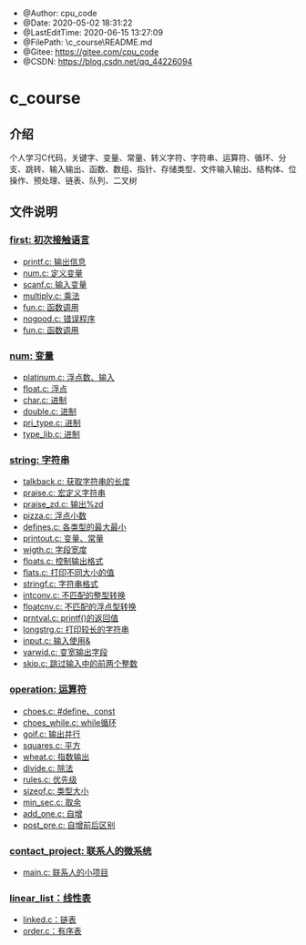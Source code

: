 <!--
 * @Author: cpu_code
 * @Date: 2020-05-02 18:31:22
 * @LastEditTime: 2020-06-16 15:39:24
 * @FilePath: \c_course\README.md
 * @Gitee: https://gitee.com/cpu_code
 * @CSDN: https://blog.csdn.net/qq_44226094
--> 
 * @Author: cpu_code
 * @Date: 2020-05-02 18:31:22
 * @LastEditTime: 2020-06-15 13:27:09
 * @FilePath: \c_course\README.md
 * @Gitee: https://gitee.com/cpu_code
 * @CSDN: https://blog.csdn.net/qq_44226094

# c_course

## 介绍
个人学习C代码，关键字、变量、常量、转义字符、字符串、运算符、循环、分支、跳转、输入输出、函数、数组、指针、存储类型、文件输入输出、结构体、位操作、预处理、链表、队列、二叉树


## 文件说明

### [first: 初次接触语言](first)

* [printf.c: 输出信息](first/printf.c)
* [num.c: 定义变量](first/num.c)
* [scanf.c: 输入变量](first/scanf.c)
* [multiply.c: 乘法](first/multiply.c)
* [fun.c: 函数调用](first/fun.c)
* [nogood.c: 错误程序](first/nogood.c)
* [fun.c: 函数调用](first/fun.c)


### [num: 变量](num)

* [platinum.c: 浮点数、输入](num/platinum.c)
* [float.c: 浮点](num/float.c)
* [char.c: 进制](num/char.c)
* [double.c: 进制](num/double.c)
* [pri_type.c: 进制](num/pri_type.c)
* [type_lib.c: 进制](num/type_lib.c)


### [string: 字符串](string)

* [talkback.c: 获取字符串的长度](string/talkback.c)
* [praise.c: 宏定义字符串](string/praise.c)
* [praise_zd.c: 输出%zd](string/praise_zd.c)
* [pizza.c: 浮点小数](string/pizza.c)
* [defines.c: 各类型的最大最小](string/defines.c)
* [printout.c: 变量、常量](string/printout.c)
* [wigth.c: 字段宽度](string/wigth.c)
* [floats.c: 控制输出格式](string/floats.c)
* [flats.c: 打印不同大小的值](string/flats.c)
* [stringf.c: 字符串格式](string/stringf.c)
* [intconv.c: 不匹配的整型转换](string/intconv.c)
* [floatcnv.c: 不匹配的浮点型转换](string/floatcnv.c)
* [prntval.c: printf()的返回值](string/prntval.c)
* [longstrg.c: 打印较长的字符串](string/longstrg.c)
* [input.c: 输入使用&](string/input.c)
* [varwid.c: 变宽输出字段](string/varwid.c)
* [skip.c: 跳过输入中的前两个整数](string/skip.c)

### [operation: 运算符](operation)

* [choes.c: #define、const](operation/choes.c)
* [choes_while.c: while循环](operation/choes_while.c)
* [goif.c: 输出并行](operation/goif.c)
* [squares.c: 平方](operation/squares.c)
* [wheat.c: 指数输出](operation/wheat.c)
* [divide.c: 除法](operation/divide.c)
* [rules.c: 优先级](operation/rules.c)
* [sizeof.c: 类型大小](operation/sizeof.c)
* [min_sec.c: 取余](operation/min_sec.c)
* [add_one.c: 自增](operation/add_one.c)
* [post_pre.c: 自增前后区别](operation/post_pre.c)



### [contact_project: 联系人的微系统](contact_project)

* [main.c: 联系人的小项目](contact_project/main.c)


### [linear_list：线性表](linear_list)

* [linked.c：链表](linear_list/linked.c)
* [order.c：有序表](linear_list/order.c)

